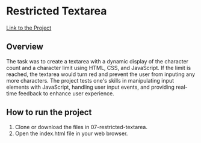 # Restricted Textarea
<a href="https://roadmap.sh/projects/restricted-textarea">Link to the Project</a>

## Overview 
The task was to create a textarea with a dynamic display of the character count and a character limit using HTML, CSS, and JavaScript. If the limit is reached, the textarea would turn red and prevent the user from inputing any more characters. The project tests one's skills in manipulating input elements with JavaScript, handling user input events, and providing real-time feedback to enhance user experience.

## How to run the project
1. Clone or download the files in 07-restricted-textarea.
2. Open the index.html file in your web browser.


